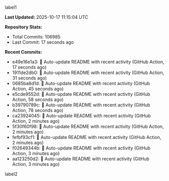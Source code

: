 
label1 
<!-- ACTIVITY_START -->
**Last Updated:** 2025-10-17 11:15:04 UTC

**Repository Stats:**
- Total Commits: 106985
- Last Commit: 17 seconds ago

**Recent Commits:**
- e49e16e1a3: 🤖 Auto-update README with recent activity (GitHub Action, 17 seconds ago)
- 1911de2db0: 🤖 Auto-update README with recent activity (GitHub Action, 31 seconds ago)
- 0685ba8d1d: 🤖 Auto-update README with recent activity (GitHub Action, 45 seconds ago)
- e5cde9552d: 🤖 Auto-update README with recent activity (GitHub Action, 58 seconds ago)
- b39790789c: 🤖 Auto-update README with recent activity (GitHub Action, 78 seconds ago)
- ca23924045: 🤖 Auto-update README with recent activity (GitHub Action, 2 minutes ago)
- 5f30f60f98: 🤖 Auto-update README with recent activity (GitHub Action, 2 minutes ago)
- fefbf93cf1: 🤖 Auto-update README with recent activity (GitHub Action, 2 minutes ago)
- f02649344b: 🤖 Auto-update README with recent activity (GitHub Action, 3 minutes ago)
- aa123250d2: 🤖 Auto-update README with recent activity (GitHub Action, 3 minutes ago)
<!-- ACTIVITY_END -->

label2
